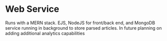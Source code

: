 # Web Service

Runs with a MERN stack. EJS, NodeJS for front/back end, and MongoDB service running in background to store parsed articles. In future planning on adding additional analytics capabilities